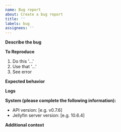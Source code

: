 ```yaml
---
name: Bug report
about: Create a bug report
title: ''
labels: bug
assignees: ''
---
```


**Describe the bug**

<!-- A clear and concise description of what the bug is. -->

**To Reproduce**

<!-- Steps to reproduce the behavior: -->
 1. Do this '...'
 2. Use that '...'
 3. See error

**Expected behavior**

<!-- A clear and concise description of what you expected to happen. -->

**Logs**

<!-- Please paste any log errors. -->

**System (please complete the following information):**

  - API version: [e.g. v0.7.6]
  - Jellyfin server version: [e.g. 10.6.4]

**Additional context**

<!-- Add any other context about the problem here. -->
